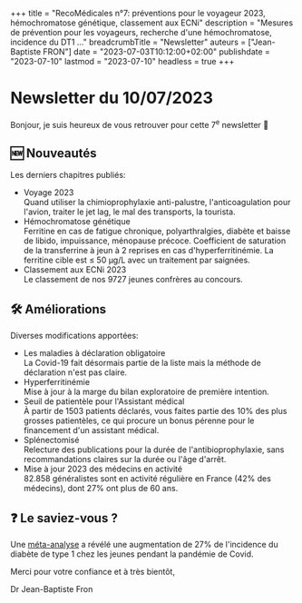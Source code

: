+++
title = "RecoMédicales n°7: préventions pour le voyageur 2023, hémochromatose génétique, classement aux ECNi"
description = "Mesures de prévention pour les voyageurs, recherche d'une hémochromatose, incidence du DT1 ..."
breadcrumbTitle = "Newsletter"
auteurs = ["Jean-Baptiste FRON"]
date = "2023-07-03T10:12:00+02:00"
publishdate = "2023-07-10"
lastmod = "2023-07-10"
headless = true
+++

# Newsletter du 10/07/2023

Bonjour, je suis heureux de vous retrouver pour cette 7<sup>e</sup> newsletter 📰

## 🆕 Nouveautés

Les derniers chapitres publiés:

- Voyage 2023  
  Quand utiliser la chimioprophylaxie anti-palustre, l'anticoagulation pour l'avion, traiter le jet lag, le mal des transports, la tourista.
- Hémochromatose génétique  
  Ferritine en cas de fatigue chronique, polyarthralgies, diabète et baisse de libido, impuissance, ménopause précoce. Coefficient de saturation de la transferrine à jeun à 2 reprises en cas d'hyperferritinémie. La ferritine cible est ≤ 50 µg/L avec un traitement par saignées.
- Classement aux ECNi 2023  
  Le classement de nos 9727 jeunes confrères au concours.

## 🛠️ Améliorations

Diverses modifications apportées:

- Les maladies à déclaration obligatoire  
  La Covid-19 fait désormais partie de la liste mais la méthode de déclaration n'est pas claire.
- Hyperferritinémie  
  Mise à jour à la marge du bilan exploratoire de première intention.
- Seuil de patientèle pour l'Assistant médical  
  À partir de 1503 patients déclarés, vous faites partie des 10% des plus grosses patientèles, ce qui procure un bonus pérenne pour le financement d'un assistant médical.
- Splénectomisé  
  Relecture des publications pour la durée de l'antibioprophylaxie, sans recommandations claires sur la durée ou l'âge d'arrêt.
- Mise à jour 2023 des médecins en activité  
  82.858 généralistes sont en activité régulière en France (42% des médecins), dont 27% ont plus de 60 ans.

## ❓ Le saviez-vous ?

Une [méta-analyse](https://jamanetwork.com/journals/jamanetworkopen/fullarticle/2806712) a révélé une augmentation de 27% de l'incidence du diabète de type 1 chez les jeunes pendant la pandémie de Covid.

Merci pour votre confiance et à très bientôt,

Dr Jean-Baptiste Fron
